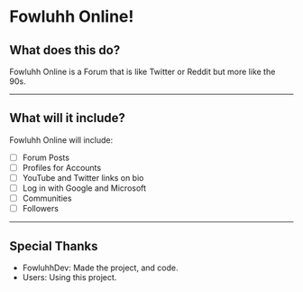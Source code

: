 # Fowluhh Online!
## What does this do?
Fowluhh Online is a Forum that is like Twitter or Reddit but more like the 90s.

--- 
## What will it include? 
Fowluhh Online will include: 
- [ ] Forum Posts
- [ ] Profiles for Accounts
- [ ] YouTube and Twitter links on bio
- [ ] Log in with Google and Microsoft
- [ ] Communities
- [ ] Followers

--- 
## Special Thanks 
- FowluhhDev: Made the project, and code.
- Users: Using this project.
